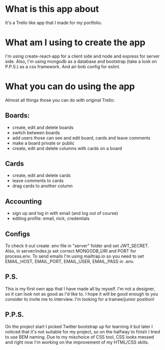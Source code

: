 # What is this app about

It's a Trello like app that I made for my portfolio.

# What am I using to create the app

I'm using create-react-app for a client side and node and express for server side. Also, I'm using mongodb as a database and bootstrap (take a look on P.P.S.) as a css framework. And air-bnb config for eslint.

# What you can do using the app

Almost all things those you can do with original Trello:

## Boards:
 - create, edit and delete boards
 - switch between boards
 - add users those can see and edit board, cards and leave comments
 - make a board private or public
 - create, edit and delete columns with cards on a board

## Cards
 - create, edit and delete cards
 - leave comments to cards
 - drag cards to another column

## Accounting
 - sign up and log in with email (and log out of course)
 - editing profile: email, nick, credentials

## Configs

To check it out create .env file in "server" folder and set JWT_SECRET.
Also, in server/index.js set correct MONGODB_URI and PORT for process.env.
To send emails I'm using mailtrap.io so you need to set EMAIL_HOST, EMAIL_PORT, EMAIL_USER, EMAIL_PASS in .env.

## P.S.

This is my first own app that I have made all by myself. I'm not a designer, so it can look not as good as I'd like to. I hope it will be good enough to you consider to invite me to interview. I'm looking for a trainee/junior position!

## P.P.S.

On the project start I picked Twitter bootstrap up for learning it but later I noticed that it's not suitable for my project, so on the halfway to finish I tried to use BEM naming. Due to my mischoice of CSS tool, CSS looks messed and right now I'm working on the improvement of my HTML/CSS skills.
